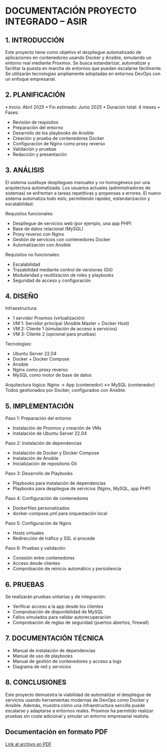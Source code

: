 # DOCUMENTACIÓN PROYECTO INTEGRADO – ASIR


## 1. INTRODUCCIÓN
Este proyecto tiene como objetivo el despliegue automatizado de aplicaciones en contenedores usando Docker y Ansible, simulando un entorno real mediante Proxmox. Se busca estandarizar, automatizar y facilitar la puesta en marcha de entornos que puedan escalarse fácilmente. Se utilizarán tecnologías ampliamente adoptadas en entornos DevOps con un enfoque empresarial.


## 2. PLANIFICACIÓN
• Inicio: Abril 2025
• Fin estimado: Junio 2025
• Duración total: 4 meses
• Fases:
 - Revisión de requisitos
 - Preparación del entorno
 - Desarrollo de los playbooks de Ansible
 - Creación y prueba de contenedores Docker
 - Configuración de Nginx como proxy reverso
 - Validación y pruebas
 - Redacción y presentación


## 3. ANÁLISIS
El sistema sustituye despliegues manuales y no homogéneos por una arquitectura automatizada. Los usuarios actuales (administradores de sistemas) se enfrentan a tareas repetitivas y propensas a errores. El nuevo sistema automatiza todo esto, permitiendo rapidez, estandarización y escalabilidad.


Requisitos funcionales:
- Despliegue de servicios web (por ejemplo, una app PHP)
- Base de datos relacional (MySQL)
- Proxy reverso con Nginx
- Gestión de servicios con contenedores Docker
- Automatización con Ansible


Requisitos no funcionales:
- Escalabilidad
- Trazabilidad mediante control de versiones (Git)
- Modularidad y reutilización de roles y playbooks
- Seguridad de acceso y configuración


## 4. DISEÑO
Infraestructura:
- 1 servidor Proxmox (virtualización)
- VM 1: Servidor principal (Ansible Master + Docker Host)
- VM 2: Cliente 1 (simulación de acceso a servicios)
- VM 3: Cliente 2 (opcional para pruebas)


Tecnologías:
- Ubuntu Server 22.04
- Docker + Docker Compose
- Ansible
- Nginx como proxy reverso
- MySQL como motor de base de datos


Arquitectura lógica:
Nginx → App (contenedor) ↔ MySQL (contenedor)
Todos gestionados por Docker, configurados con Ansible.


## 5. IMPLEMENTACIÓN
Paso 1: Preparación del entorno
- Instalación de Proxmox y creación de VMs
- Instalación de Ubuntu Server 22.04


Paso 2: Instalación de dependencias
- Instalación de Docker y Docker Compose
- Instalación de Ansible
- Inicialización de repositorio Git


Paso 3: Desarrollo de Playbooks
- Playbooks para instalación de dependencias
- Playbooks para despliegue de servicios (Nginx, MySQL, app PHP)


Paso 4: Configuración de contenedores
- Dockerfiles personalizados
- docker-compose.yml para orquestación local


Paso 5: Configuración de Nginx
- Hosts virtuales
- Redirección de tráfico y SSL si procede


Paso 6: Pruebas y validación
- Conexión entre contenedores
- Acceso desde clientes
- Comprobación de reinicio automático y persistencia


## 6. PRUEBAS
Se realizarán pruebas unitarias y de integración:
- Verificar acceso a la app desde los clientes
- Comprobación de disponibilidad de MySQL
- Fallos simulados para validar autorecuperación
- Comprobación de reglas de seguridad (puertos abiertos, firewall)


## 7. DOCUMENTACIÓN TÉCNICA
- Manual de instalación de dependencias
- Manual de uso de playbooks
- Manual de gestión de contenedores y acceso a logs
- Diagrama de red y servicios


## 8. CONCLUSIONES
Este proyecto demuestra la viabilidad de automatizar el despliegue de servicios usando herramientas modernas de DevOps como Docker y Ansible. Además, muestra cómo una infraestructura sencilla puede escalarse y adaptarse a entornos reales. Proxmox ha permitido realizar pruebas sin coste adicional y simular un entorno empresarial realista.


## Documentación en formato PDF

[Link al archivo en PDF](./README.md)